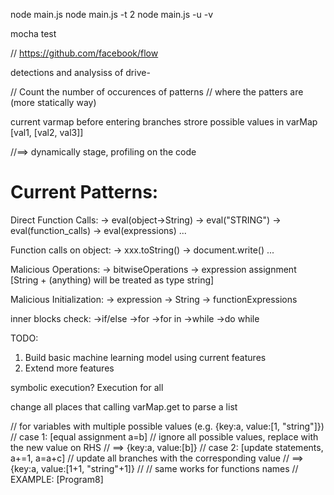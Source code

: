 node main.js
node main.js -t 2
node main.js -u -v

mocha test

// https://github.com/facebook/flow

detections and analysiss of drive-


// Count the number of occurences of patterns
// where the patters are (more statically way)

current varmap before entering branches
strore possible values in varMap 
[val1, [val2, val3]]

//==> dynamically stage, profiling on the code


Current Patterns:
================================================================
Direct Function Calls:
	-> eval(object->String)
	-> eval("STRING")
	-> eval(function_calls)
	-> eval(expressions)
	...

Function calls on object:
	-> xxx.toString()
	-> document.write()
	...

Malicious Operations:
	-> bitwiseOperations
	-> expression assignment
	[String + (anything) will be treated as type string]

Malicious Initialization:
	-> expression
	-> String
	-> functionExpressions


inner blocks check:
	->if/else
	->for
	->for in
	->while
	->do while


TODO:

1) Build basic machine learning model using current features
2) Extend more features

symbolic execution? Execution for all



change all places that calling varMap.get to parse a list

<!-- change varMap store all possible values when encounter if branches -->
// for variables with multiple possible values (e.g. {key:a, value:[1, "string"]})
// case 1:  [equal assignment a=b]
// 		 ignore all possible values, replace with the new value on RHS
//		 ==> {key:a, value:[b]}
// case 2:  [update statements, a+=1, a=a+c]
//		 update all branches with the corresponding value
//		 ==> {key:a, value:[1+1, "string"+1]}
//
// same works for functions names
// EXAMPLE: [Program8]















